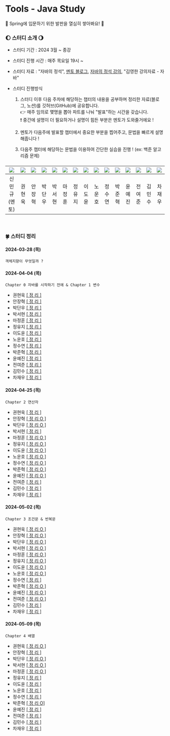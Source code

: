 # Tools - Java Study
🐣 Spring에 입문하기 위한 발판을 열심히 쌓아봐요! 🐥

### 🌔 스터디 소개 🌖
* 스터디 기간 : 2024 3월 ~ 종강

* 스터디 진행 시간 : 매주 목요일 19시 ~

* 스터디 자료 : "자바의 정석", [멘토 블로그](https://ukym-tistory.tistory.com/category/%08Study/Study%20%3C%EC%9E%90%EB%B0%94%EC%9D%98%20%EC%A0%95%EC%84%9D%3E), [자바의 정석 강의](https://www.youtube.com/watch?v=oJlCC1DutbA&list=PLW2UjW795-f6xWA2_MUhEVgPauhGl3xIp), "김영한 강의자료 - 자바"

* 스터디 진행방식
  1. 스터디 이후 다음 주차에 해당하는 챕터의 내용을 공부하며 정리한 자료(블로그, 노션)를 깃허브(GitHub)에 공유합니다. <br>
  👉 매주 임의로 몇명을 뽑아 파트를 나눠 "발표"하는 시간을 갖습니다. <br>
  ❗ 중간에 설명이 더 필요하거나 설명이 힘든 부분은 멘토가 도와줄거에요 ! <br>

  2. 멘토가 다음주에 발표할 챕터에서 중요한 부분을 찝어주고, 문법을 빠르게 설명해줍니다 !

  3. 다음주 챕터에 해당하는 문법을 이용하여 간단한 실습을 진행 ! (ex: 백준 알고리즘 문제)

### 
|[<img src="https://github.com/UykM.png">](https://github.com/UykM)|[<img src="https://github.com/woogie01.png">](https://github.com/woogie01)|[<img src="https://github.com/Anjanghyeok.png">](https://github.com/Anjanghyeok)|[<img src="https://github.com/Parkdanwoo.png">](https://github.com/Parkdanwoo)|[<img src="https://github.com/xeohyun.png">](https://github.com/xeohyun)|[<img src="https://github.com/Majeonghun.png">](https://github.com/Majeonghun)|[<img src="https://github.com/yuji4.png">](https://github.com/yuji4)|[<img src="https://github.com/dooooyun.png">](https://github.com/dooooyun)|[<img src="https://github.com/noooonoo.png">](https://github.com/noooonoo)|[<img src="https://github.com/pepcsy.png">](https://github.com/pepcsy)|[<img src="https://github.com/loirouge414.png">](https://github.com/loirouge414)|[<img src="https://github.com/ynyejin.png">](https://github.com/ynyejin)|[<img src="https://github.com/jeonyeojun.png">](https://github.com/jeonyeojun)|[<img src="https://github.com/RaguelKS.png">](https://github.com/RaguelKS)|[<img src="https://github.com/Chajaeu.png">](https://github.com/Chajaeu)|
|:---:|:---:|:---:|:---:|:---:|:---:|:---:|:---:|:---:|:---:|:---:|:---:|:---:|:---:|:---:
신민규(멘토)|권현욱|안장혁|박단우|박서현|마정훈|정유지|이도윤|노운호|정수연|박준혁|윤예진|전여준|김민수|차재우| 

<br>

### 🍀 스터디 정리

#### 2024-03-28 (목)
```
객체지향이 무엇일까 ?
```

#### 2024-04-04 (목)
```
Chapter 0 자바를 시작하기 전에 & Chapter 1 변수
```
- 권현욱 [[ 정 리 ]]()
- 안장혁 [[ 정 리 ]]()
- 박단우 [[ 정 리 ]]()
- 박서현 [[ 정 리 ]]()
- 마정훈 [[ 정 리 ]]()
- 정유지 [[ 정 리 ]]()
- 이도윤 [[ 정 리 ]]()
- 노운호 [[ 정 리 ]]()
- 정수연 [[ 정 리 ]]()
- 박준혁 [[ 정 리 ]]()
- 윤예진 [[ 정 리 ]]()
- 전여준 [[ 정 리 ]]()
- 김민수 [[ 정 리 ]]()
- 차재우 [[ 정 리 ]]()

#### 2024-04-25 (목)
```
Chapter 2 연산자
```
- 권현욱 [[ 정 리 ]]()
- 안장혁 [[ 정 리 O ]](https://docs.google.com/document/d/1Hr47qps8T6dhYWTIFQo-zrUNPou-Bx8Lz0fwKxxRZfQ/edit)
- 박단우 [[ 정 리 O ]](https://bagdanu.tistory.com/2)
- 박서현 [[ 정 리 ]]()
- 마정훈 [[ 정 리 O ]](https://blog.naver.com/akwjdgns0728/223426554841)
- 정유지 [[ 정 리 O ]](https://yuuuu.tistory.com/3)
- 이도윤 [[ 정 리 O ]](https://www.notion.so/Tools-Java-2-Operator-6e9a6be9133b41c0b422f728345ec70c)
- 노운호 [[ 정 리 O ]](https://velog.io/@todd1001/Java-study-week-2)
- 정수연 [[ 정 리 O ]](https://storm-burn-534.notion.site/ee0afdf765e346a4a34cc2e985936768?pvs=4)
- 박준혁 [[ 정 리 O ]](https://blog.naver.com/loirouge414/223427114819)
- 윤예진 [[ 정 리 O ]](https://proximal-coyote-913.notion.site/Java-2-7450f1aaa17943d1bed2347f8f0939c4?pvs=4)
- 전여준 [[ 정 리 ]]()
- 김민수 [[ 정 리 ]]()
- 차재우 [[ 정 리 ]]()

#### 2024-05-02 (목)
```
Chapter 3 조건문 & 반복문
```
- 권현욱 [[ 정 리 O ]](https://hyukwon-devlog.tistory.com/entry/%EC%A1%B0%EA%B1%B4%EB%AC%B8-%EB%B0%98%EB%B3%B5%EB%AC%B8)
- 안장혁 [[ 정 리 O ]](https://saddlehyeok.tistory.com/2)
- 박단우 [[ 정 리 O ]](https://bagdanu.tistory.com/3)
- 박서현 [[ 정 리 O ]](https://xeohn-cs.tistory.com/3)
- 마정훈 [[ 정 리 O ]](https://blog.naver.com/PostView.naver?blogId=akwjdgns0728&logNo=223433886724)
- 정유지 [[ 정 리 O ]](https://yuuuu.tistory.com/4)
- 이도윤 [[ 정 리 O ]](https://www.notion.so/Tools-Java-2-Operator-6e9a6be9133b41c0b422f728345ec70c)
- 노운호 [[ 정 리 O ]](https://velog.io/@todd1001/Java-study-week-3)
- 정수연 [[ 정 리 ]]()
- 박준혁 [[ 정 리 O ]](https://blog.naver.com/loirouge414/223434242808)
- 윤예진 [[ 정 리 O ]](https://proximal-coyote-913.notion.site/Java-3-990f4633c3464efa80e4894044a926d2?pvs=4)
- 전여준 [[ 정 리 O ]](https://omniscient-amusement-5cd.notion.site/4-4673ce0688354e00bca183f751a45aa5?pvs=4)
- 김민수 [[ 정 리 ]]()
- 차재우 [[ 정 리 ]]()

#### 2024-05-09 (목)
```
Chapter 4 배열
```
- 권현욱 [[ 정 리 O ]](https://hyukwon-devlog.tistory.com/entry/%EB%B0%B0%EC%97%B4-Array)
- 안장혁 [[ 정 리 ]]()
- 박단우 [[ 정 리 O ]](https://bagdanu.tistory.com/4)
- 박서현 [[ 정 리 O ]](https://xeohn-cs.tistory.com/4)
- 마정훈 [[ 정 리 O ]](https://blog.naver.com/akwjdgns0728/223440809971)
- 정유지 [[ 정 리 ]](https://yuuuu.tistory.com/5)
- 이도윤 [[ 정 리 ]]()
- 노운호 [[ 정 리 ]]()
- 정수연 [[ 정 리 ]](https://www.notion.so/7640a45b11984c6189da2e5ef5739a6d?pvs=4)
- 박준혁 [[ 정 리 O]](https://blog.naver.com/loirouge414/223441562443)
- 윤예진 [[ 정 리 ]]()
- 전여준 [[ 정 리 ]]()
- 김민수 [[ 정 리 ]]()
- 차재우 [[ 정 리 ]]()
